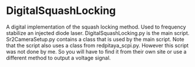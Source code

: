 # DigitalSquashLocking
A digital implementation of the squash locking method. Used to frequency stabilize an injected diode laser.
DigitalSquashLocking.py is the main script. Sr2CameraSetup.py contains a class that is used by the main script.
Note that the script also uses a class from redpitaya_scpi.py. However this script was not done by me. So you will have to find it from their own site or use a different method to output a voltage signal.
